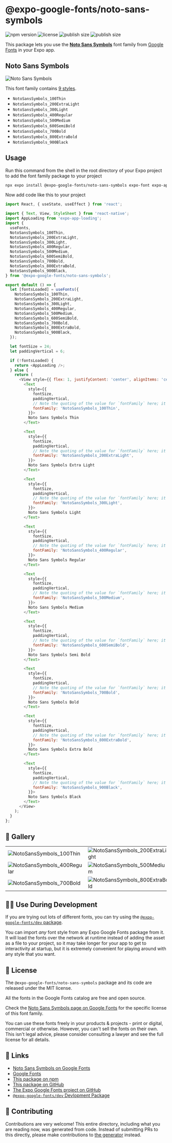 # @expo-google-fonts/noto-sans-symbols

![npm version](https://flat.badgen.net/npm/v/@expo-google-fonts/noto-sans-symbols)
![license](https://flat.badgen.net/github/license/expo/google-fonts)
![publish size](https://flat.badgen.net/packagephobia/install/@expo-google-fonts/noto-sans-symbols)
![publish size](https://flat.badgen.net/packagephobia/publish/@expo-google-fonts/noto-sans-symbols)

This package lets you use the [**Noto Sans Symbols**](https://fonts.google.com/specimen/Noto+Sans+Symbols) font family from [Google Fonts](https://fonts.google.com/) in your Expo app.

## Noto Sans Symbols

![Noto Sans Symbols](./font-family.png)

This font family contains [9 styles](#-gallery).

- `NotoSansSymbols_100Thin`
- `NotoSansSymbols_200ExtraLight`
- `NotoSansSymbols_300Light`
- `NotoSansSymbols_400Regular`
- `NotoSansSymbols_500Medium`
- `NotoSansSymbols_600SemiBold`
- `NotoSansSymbols_700Bold`
- `NotoSansSymbols_800ExtraBold`
- `NotoSansSymbols_900Black`

## Usage

Run this command from the shell in the root directory of your Expo project to add the font family package to your project
```sh
npx expo install @expo-google-fonts/noto-sans-symbols expo-font expo-app-loading
```

Now add code like this to your project
```js
import React, { useState, useEffect } from 'react';

import { Text, View, StyleSheet } from 'react-native';
import AppLoading from 'expo-app-loading';
import {
  useFonts,
  NotoSansSymbols_100Thin,
  NotoSansSymbols_200ExtraLight,
  NotoSansSymbols_300Light,
  NotoSansSymbols_400Regular,
  NotoSansSymbols_500Medium,
  NotoSansSymbols_600SemiBold,
  NotoSansSymbols_700Bold,
  NotoSansSymbols_800ExtraBold,
  NotoSansSymbols_900Black,
} from '@expo-google-fonts/noto-sans-symbols';

export default () => {
  let [fontsLoaded] = useFonts({
    NotoSansSymbols_100Thin,
    NotoSansSymbols_200ExtraLight,
    NotoSansSymbols_300Light,
    NotoSansSymbols_400Regular,
    NotoSansSymbols_500Medium,
    NotoSansSymbols_600SemiBold,
    NotoSansSymbols_700Bold,
    NotoSansSymbols_800ExtraBold,
    NotoSansSymbols_900Black,
  });

  let fontSize = 24;
  let paddingVertical = 6;

  if (!fontsLoaded) {
    return <AppLoading />;
  } else {
    return (
      <View style={{ flex: 1, justifyContent: 'center', alignItems: 'center' }}>
        <Text
          style={{
            fontSize,
            paddingVertical,
            // Note the quoting of the value for `fontFamily` here; it expects a string!
            fontFamily: 'NotoSansSymbols_100Thin',
          }}>
          Noto Sans Symbols Thin
        </Text>

        <Text
          style={{
            fontSize,
            paddingVertical,
            // Note the quoting of the value for `fontFamily` here; it expects a string!
            fontFamily: 'NotoSansSymbols_200ExtraLight',
          }}>
          Noto Sans Symbols Extra Light
        </Text>

        <Text
          style={{
            fontSize,
            paddingVertical,
            // Note the quoting of the value for `fontFamily` here; it expects a string!
            fontFamily: 'NotoSansSymbols_300Light',
          }}>
          Noto Sans Symbols Light
        </Text>

        <Text
          style={{
            fontSize,
            paddingVertical,
            // Note the quoting of the value for `fontFamily` here; it expects a string!
            fontFamily: 'NotoSansSymbols_400Regular',
          }}>
          Noto Sans Symbols Regular
        </Text>

        <Text
          style={{
            fontSize,
            paddingVertical,
            // Note the quoting of the value for `fontFamily` here; it expects a string!
            fontFamily: 'NotoSansSymbols_500Medium',
          }}>
          Noto Sans Symbols Medium
        </Text>

        <Text
          style={{
            fontSize,
            paddingVertical,
            // Note the quoting of the value for `fontFamily` here; it expects a string!
            fontFamily: 'NotoSansSymbols_600SemiBold',
          }}>
          Noto Sans Symbols Semi Bold
        </Text>

        <Text
          style={{
            fontSize,
            paddingVertical,
            // Note the quoting of the value for `fontFamily` here; it expects a string!
            fontFamily: 'NotoSansSymbols_700Bold',
          }}>
          Noto Sans Symbols Bold
        </Text>

        <Text
          style={{
            fontSize,
            paddingVertical,
            // Note the quoting of the value for `fontFamily` here; it expects a string!
            fontFamily: 'NotoSansSymbols_800ExtraBold',
          }}>
          Noto Sans Symbols Extra Bold
        </Text>

        <Text
          style={{
            fontSize,
            paddingVertical,
            // Note the quoting of the value for `fontFamily` here; it expects a string!
            fontFamily: 'NotoSansSymbols_900Black',
          }}>
          Noto Sans Symbols Black
        </Text>
      </View>
    );
  }
};

```

## 🔡 Gallery


||||
|-|-|-|
|![NotoSansSymbols_100Thin](./NotoSansSymbols_100Thin.ttf.png)|![NotoSansSymbols_200ExtraLight](./NotoSansSymbols_200ExtraLight.ttf.png)|![NotoSansSymbols_300Light](./NotoSansSymbols_300Light.ttf.png)||
|![NotoSansSymbols_400Regular](./NotoSansSymbols_400Regular.ttf.png)|![NotoSansSymbols_500Medium](./NotoSansSymbols_500Medium.ttf.png)|![NotoSansSymbols_600SemiBold](./NotoSansSymbols_600SemiBold.ttf.png)||
|![NotoSansSymbols_700Bold](./NotoSansSymbols_700Bold.ttf.png)|![NotoSansSymbols_800ExtraBold](./NotoSansSymbols_800ExtraBold.ttf.png)|![NotoSansSymbols_900Black](./NotoSansSymbols_900Black.ttf.png)||


## 👩‍💻 Use During Development

If you are trying out lots of different fonts, you can try using the [`@expo-google-fonts/dev` package](https://github.com/expo/google-fonts/tree/master/font-packages/dev#readme).

You can import *any* font style from any Expo Google Fonts package from it. It will load the fonts
over the network at runtime instead of adding the asset as a file to your project, so it may take longer
for your app to get to interactivity at startup, but it is extremely convenient
for playing around with any style that you want.

## 📖 License

The `@expo-google-fonts/noto-sans-symbols` package and its code are released under the MIT license.

All the fonts in the Google Fonts catalog are free and open source.

Check the [Noto Sans Symbols page on Google Fonts](https://fonts.google.com/specimen/Noto+Sans+Symbols) for the specific license of this font family.

You can use these fonts freely in your products & projects - print or digital, commercial or otherwise. However, you can't sell the fonts on their own. This isn't legal advice, please consider consulting a lawyer and see the full license for all details.

## 🔗 Links

- [Noto Sans Symbols on Google Fonts](https://fonts.google.com/specimen/Noto+Sans+Symbols)
- [Google Fonts](https://fonts.google.com/)
- [This package on npm](https://www.npmjs.com/package/@expo-google-fonts/noto-sans-symbols)
- [This package on GitHub](https://github.com/expo/google-fonts/tree/master/font-packages/noto-sans-symbols)
- [The Expo Google Fonts project on GitHub](https://github.com/expo/google-fonts)
- [`@expo-google-fonts/dev` Devlopment Package](https://github.com/expo/google-fonts/tree/master/font-packages/dev)

## 🤝 Contributing

Contributions are very welcome! This entire directory, including what you are reading now, was generated from code. Instead of submitting PRs to this directly, please make contributions to [the generator](https://github.com/expo/google-fonts/tree/master/packages/generator) instead.
